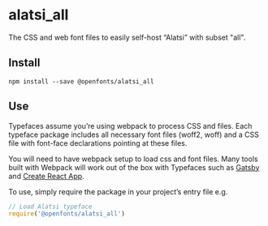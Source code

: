 
# alatsi_all

The CSS and web font files to easily self-host “Alatsi” with subset "all".

## Install

`npm install --save @openfonts/alatsi_all`

## Use

Typefaces assume you’re using webpack to process CSS and files. Each typeface
package includes all necessary font files (woff2, woff) and a CSS file with
font-face declarations pointing at these files.

You will need to have webpack setup to load css and font files. Many tools built
with Webpack will work out of the box with Typefaces such as [Gatsby](https://github.com/gatsbyjs/gatsby)
and [Create React App](https://github.com/facebookincubator/create-react-app).

To use, simply require the package in your project’s entry file e.g.

```javascript
// Load Alatsi typeface
require('@openfonts/alatsi_all')
```
